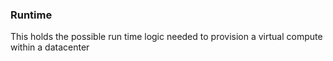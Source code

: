 ### Runtime

This holds the possible run time logic needed to provision a virtual compute within a datacenter

